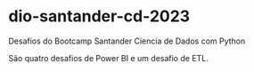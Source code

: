 # dio-santander-cd-2023
Desafios do Bootcamp Santander Ciencia de Dados com Python

São quatro desafios de Power BI e um desafio de ETL.
